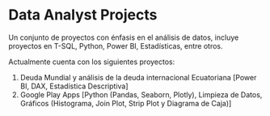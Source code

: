 # Data Analyst Projects
Un conjunto de proyectos con énfasis en el análisis de datos, incluye proyectos en T-SQL, Python, Power BI, Estadísticas, entre otros.

Actualmente cuenta con los siguientes proyectos:
  1. Deuda Mundial y análisis de la deuda internacional Ecuatoriana 
     [Power BI, DAX, Estadística Descriptiva]
  2. Google Play Apps 
     [Python (Pandas, Seaborn, Plotly), Limpieza de Datos, Gráficos (Histograma, Join Plot, Strip Plot y Diagrama de Caja)]
